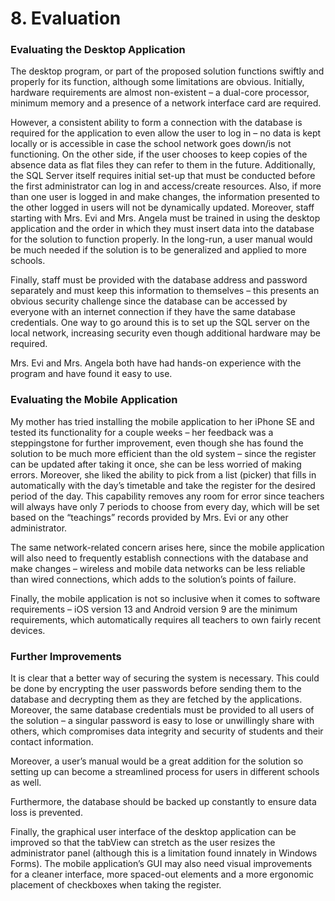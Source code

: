 # 8. Evaluation

### Evaluating the Desktop Application

The desktop program, or part of the proposed solution functions swiftly and properly for its function, although some limitations are obvious. Initially, hardware requirements are almost non-existent – a dual-core processor, minimum memory and a presence of a network interface card are required.

However, a consistent ability to form a connection with the database is required for the application to even allow the user to log in – no data is kept locally or is accessible in case the school network goes down/is not functioning. On the other side, if the user chooses to keep copies of the absence data as flat files they can refer to them in the future. Additionally, the SQL Server itself requires initial set-up that must be conducted before the first administrator can log in and access/create resources. Also, if more than one user is logged in and make changes, the information presented to the other logged in users will not be dynamically updated. Moreover, staff starting with Mrs. Evi and Mrs. Angela must be trained in using the desktop application and the order in which they must insert data into the database for the solution to function properly. In the long-run, a user manual would be much needed if the solution is to be generalized and applied to more schools.

Finally, staff must be provided with the database address and password separately and must keep this information to themselves – this presents an obvious security challenge since the database can be accessed by everyone with an internet connection if they have the same database credentials. One way to go around this is to set up the SQL server on the local network, increasing security even though additional hardware may be required.

Mrs. Evi and Mrs. Angela both have had hands-on experience with the program and have found it easy to use.

### Evaluating the Mobile Application

My mother has tried installing the mobile application to her iPhone SE and tested its functionality for a couple weeks – her feedback was a steppingstone for further improvement, even though she has found the solution to be much more efficient than the old system – since the register can be updated after taking it once, she can be less worried of making errors. Moreover, she liked the ability to pick from a list (picker) that fills in automatically with the day’s timetable and take the register for the desired period of the day. This capability removes any room for error since teachers will always have only 7 periods to choose from every day, which will be set based on the “teachings” records provided by Mrs. Evi or any other administrator.

The same network-related concern arises here, since the mobile application will also need to frequently establish connections with the database and make changes – wireless and mobile data networks can be less reliable than wired connections, which adds to the solution’s points of failure.

Finally, the mobile application is not so inclusive when it comes to software requirements – iOS version 13 and Android version 9 are the minimum requirements, which automatically requires all teachers to own fairly recent devices.

### Further Improvements

It is clear that a better way of securing the system is necessary. This could be done by encrypting the user passwords before sending them to the database and decrypting them as they are fetched by the applications. Moreover, the same database credentials must be provided to all users of the solution – a singular password is easy to lose or unwillingly share with others, which compromises data integrity and security of students and their contact information.

Moreover, a user’s manual would be a great addition for the solution so setting up can become a streamlined process for users in different schools as well.

Furthermore, the database should be backed up constantly to ensure data loss is prevented.

Finally, the graphical user interface of the desktop application can be improved so that the tabView can stretch as the user resizes the administrator panel (although this is a limitation found innately in Windows Forms). The mobile application’s GUI may also need visual improvements for a cleaner interface, more spaced-out elements and a more ergonomic placement of checkboxes when taking the register.
